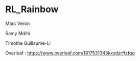 # RL_Rainbow

Marc Veron

Samy Mdihi

Timothe Guillaume-Li


Overleaf : https://www.overleaf.com/1817531343kxxdzrffzfqq
